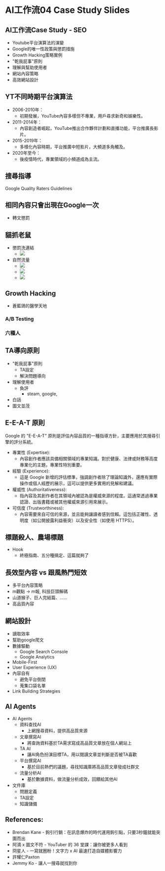 # AI工作流04 Case Study Slides

<div class="slide">

## AI工作流Case Study - SEO 
* Youtube平台演算法的演變
* Google的唯一性政策與懲罰措施
* Growth Hacking策略實例
* "乾我屁事"原則
* 理解與幫助使用者
* 網站內容策略
* 高效網站設計

</div>

<div class="slide">

## YT不同時期平台演算法

* 2006-2010年：
  * 初期發展，YouTube內容多樣但不專業，用戶尋求新奇和娛樂性。
* 2011-2014年：
  * 內容創造者崛起，YouTube推出合作夥伴計劃和直播功能，平台推廣長影片。
* 2015-2019年：
  * 多樣化內容時期，平台推廣中短影片，大頻道多角觸及。
* 2020年至今：
  * 後疫情時代，專業領域的小頻道成為主流。

</div>


<div class="slide">

## 搜尋指導
Google Quality Raters Guidelines 

## 相同內容只會出現在Google一次
* 轉文懲罰

## 貓抓老鼠
* 懲罰洗連結
  * ![](./04/在路上.webp)
* 自然流量
  * ![](./04/柯文哲%20(0).webp)
  * ![](./04/柯文哲%20(1).webp)
  * ![](./04/柯文哲%20(2).webp)

</div>

<div class="slide">

## Growth Hacking
* 蒼藍鴿的醫學天地

### A/B Testing


### 六種人


</div>

<div class="slide">

## TA導向原則
  * "乾我屁事"原則
    * TA設定
    * 解決問題導向
  * 理解使用者
    * 負評
      * steam, google, 
  * 白話
  * 圖文並茂

</div>

<div class="slide">

## E-E-A-T 原則

Google 的 "E-E-A-T" 原則是評估內容品質的一種指導方針，主要應用於其搜尋引擎的評分系統。

* 專業性 (Expertise):
  * 內容創作者應該具備相關領域的專業知識。對於健康、法律或財務等高度專業化的主題，專業性特別重要。
* 經驗 (Experience):
  * 這是 Google 新增的評估標準，強調創作者除了理論知識外，還應有實際操作或個人經歷的展示，這可以提供更多實用的見解和建議。
* 權威性 (Authoritativeness):
  * 指內容及其創作者在其領域內被認為是權威來源的程度。這通常透過專業認證、出版書籍或被其他權威來源引用來展示。
* 可信度 (Trustworthiness):
  * 內容需要來自可信的來源，並且能夠讓讀者感到信賴。這包括正確性、透明度（如公開披露利益衝突）以及安全性（如使用 HTTPS）。

</div>

<div class="slide">

## 標題殺人、農場標題
* Hook
  * 終極指南、五分種搞定、這篇就夠了


</div>


<div class="slide">

## 長效型內容 vs 跟風熱門短效
* 多平台內容策略
* m觀點 -> m報, 科技巨頭解碼
* 山道猴子、巨人完結篇、......
* 高品質內容

</div>


<div class="slide">

## 網站設計
* 讀取效率
* 幫助google爬文
* 數據驅動
  * Google Search Console
  * Google Analytics
* Mobile-First
* User Experience (UX) 
* 內容自有
  * 避免平台倒閉
  * 蒐集口袋名單
* Link Building Strategies

</div>

<div class="slide">

## AI Agents

* AI Agents
  * 資料查找AI
    * 上網搜尋資料，提供高品質來源
  * 文章撰寫AI
    * 將查詢資料基於TA需求寫成高品質文章放在個人網站上
  * TA AI
    * 讓AI角色扮演目標TA，用以閱讀文章並判斷是否被TA喜歡 
  * 平台撰寫AI
    * 基於目前熱們的議題，尋找知識庫將高品質文章發成社群文
  * 流量分析AI
    * 基於數據資料，做流量分析成效，回饋給其他AI
* 文件庫
  * 問題定義
  * TA設定
  * 知識儲備

</div>


<div class="slide">

## References:

* Brendan Kane - 鉤引行銷：在訊息爆炸的時代運用鉤引點，只要3秒鐘就能突圍而出
* 阿滴 x 圖文不符 - YouTuber 的 36 堂課：讓你被更多人看到
* 冏星人 - 一寫就圈粉！文字力 x AI 最速打造自媒體影響力
* 許耀仁Paxton 
* Jemmy Ko - 讓人一搜尋就找到你

</div>